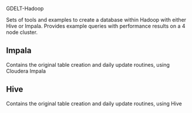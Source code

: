 GDELT-Hadoop

Sets of tools and examples to create a database within Hadoop with either Hive or Impala. Provides example queries with performance results on a 4 node cluster.


Impala
-------------
Contains the original table creation and daily update routines, using Cloudera Impala

Hive
-------------
Contains the original table creation and daily update routines, using Hive 


